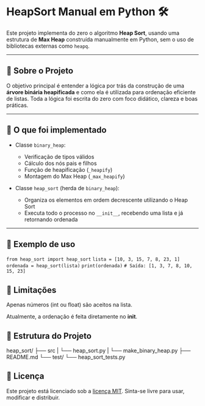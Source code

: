 # HeapSort Manual em Python 🛠️

Este projeto implementa do zero o algoritmo **Heap Sort**, usando uma estrutura de **Max Heap** construída manualmente em Python, sem o uso de bibliotecas externas como `heapq`.

---

## 📌 Sobre o Projeto

O objetivo principal é entender a lógica por trás da construção de uma **árvore binária heapificada** e como ela é utilizada para ordenação eficiente de listas. Toda a lógica foi escrita do zero com foco didático, clareza e boas práticas.

---

## 🧠 O que foi implementado

- Classe `binary_heap`:
  - Verificação de tipos válidos
  - Cálculo dos nós pais e filhos
  - Função de heapificação (`_heapify`)
  - Montagem do Max Heap (`_max_heapify`)

- Classe `heap_sort` (herda de `binary_heap`):
  - Organiza os elementos em ordem decrescente utilizando o Heap Sort
  - Executa todo o processo no `__init__`, recebendo uma lista e já retornando ordenada

---

## 🧪 Exemplo de uso

`from heap_sort import heap_sort`
`lista = [10, 3, 15, 7, 8, 23, 1]`
`ordenada = heap_sort(lista)`
`print(ordenada)`
`# Saída: [1, 3, 7, 8, 10, 15, 23]`

## 🚧 Limitações
Apenas números (int ou float) são aceitos na lista.

Atualmente, a ordenação é feita diretamente no __init__.

## 📁 Estrutura do Projeto
heap_sort/
├── src
|  └── heap_sort.py
|  └── make_binary_heap.py
├── README.md
└── test/
    └── heap_sort_tests.py

## 📖 Licença
Este projeto está licenciado sob a [licença MIT](LICENSE). Sinta-se livre para usar, modificar e distribuir.
